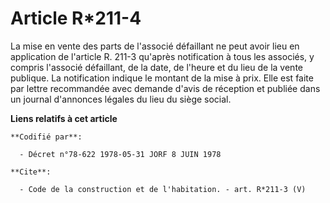 # Article R*211-4

La mise en vente des parts de l'associé défaillant ne peut avoir lieu en application de l'article R. 211-3 qu'après
notification à tous les associés, y compris l'associé défaillant, de la date, de l'heure et du lieu de la vente publique. La
notification indique le montant de la mise à prix. Elle est faite par lettre recommandée avec demande d'avis de réception et
publiée dans un journal d'annonces légales du lieu du siège social.

**Liens relatifs à cet article**

	**Codifié par**:

	  - Décret n°78-622 1978-05-31 JORF 8 JUIN 1978

	**Cite**:

	  - Code de la construction et de l'habitation. - art. R*211-3 (V)
